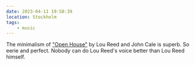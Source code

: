 ```yaml
---
date: 2023-04-11 19:58:39
location: Stockholm
tags:
    - music
---
```


The minimalism of ["Open House"](https://open.spotify.com/track/6rQWcomd5gHKdALTXcGw66) by Lou Reed
and John Cale is superb. So eerie and perfect. Nobody can do Lou Reed's voice better than Lou Reed
himself.
